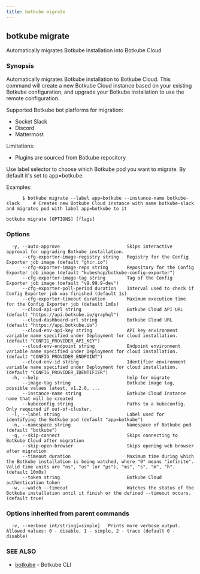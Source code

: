 ```yaml
---
title: botkube migrate
---
```


## botkube migrate

Automatically migrates Botkube installation into Botkube Cloud

### Synopsis

Automatically migrates Botkube installation to Botkube Cloud.
This command will create a new Botkube Cloud instance based on your existing Botkube configuration, and upgrade your Botkube installation to use the remote configuration.

Supported Botkube bot platforms for migration:
- Socket Slack
- Discord
- Mattermost

Limitations:
- Plugins are sourced from Botkube repository

Use label selector to choose which Botkube pod you want to migrate. By default it's set to app=botkube.

Examples:

          $ botkube migrate --label app=botkube --instance-name botkube-slack     # Creates new Botkube Cloud instance with name botkube-slack and migrates pod with label app=botkube to it

	

```
botkube migrate [OPTIONS] [flags]
```

### Options

```
  -y, --auto-approve                         Skips interactive approval for upgrading Botkube installation.
      --cfg-exporter-image-registry string   Registry for the Config Exporter job image (default "ghcr.io")
      --cfg-exporter-image-repo string       Repository for the Config Exporter job image (default "kubeshop/botkube-config-exporter")
      --cfg-exporter-image-tag string        Tag of the Config Exporter job image (default "v9.99.9-dev")
      --cfg-exporter-poll-period duration    Interval used to check if Config Exporter job was finished (default 1s)
      --cfg-exporter-timeout duration        Maximum execution time for the Config Exporter job (default 1m0s)
      --cloud-api-url string                 Botkube Cloud API URL (default "https://api.botkube.io/graphql")
      --cloud-dashboard-url string           Botkube Cloud URL (default "https://app.botkube.io")
      --cloud-env-api-key string             API key environment variable name specified under Deployment for cloud installation. (default "CONFIG_PROVIDER_API_KEY")
      --cloud-env-endpoint string            Endpoint environment variable name specified under Deployment for cloud installation. (default "CONFIG_PROVIDER_ENDPOINT")
      --cloud-env-id string                  Identifier environment variable name specified under Deployment for cloud installation. (default "CONFIG_PROVIDER_IDENTIFIER")
  -h, --help                                 help for migrate
      --image-tag string                     Botkube image tag, possible values latest, v1.2.0, ...
      --instance-name string                 Botkube Cloud Instance name that will be created
      --kubeconfig string                    Paths to a kubeconfig. Only required if out-of-cluster.
  -l, --label string                         Label used for identifying the Botkube pod (default "app=botkube")
  -n, --namespace string                     Namespace of Botkube pod (default "botkube")
  -q, --skip-connect                         Skips connecting to Botkube Cloud after migration
      --skip-open-browser                    Skips opening web browser after migration
      --timeout duration                     Maximum time during which the Botkube installation is being watched, where "0" means "infinite". Valid time units are "ns", "us" (or "µs"), "ms", "s", "m", "h". (default 10m0s)
      --token string                         Botkube Cloud authentication token
  -w, --watch --timeout                      Watches the status of the Botkube installation until it finish or the defined --timeout occurs. (default true)
```

### Options inherited from parent commands

```
  -v, --verbose int/string[=simple]   Prints more verbose output. Allowed values: 0 - disable, 1 - simple, 2 - trace (default 0 - disable)
```

### SEE ALSO

* [botkube](botkube.md)	 - Botkube CLI

